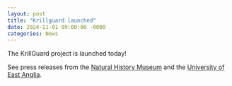 ```yaml
---
layout: post
title: "Krillguard launched"
date: 2024-11-01 09:00:00 -0000
categories: News
---
```


The KrillGuard project is launched today! 

See press releases from the [Natural History Museum](https://www.nhm.ac.uk/press-office/press-releases/urgent-project-to-deepen-understanding-of-antarctic-krill-in-a-c.html) and the [University of East Anglia](https://www.uea.ac.uk/about/news/article/uea-to-track-a-century-of-genetic-change-in-antarctic-krill).
